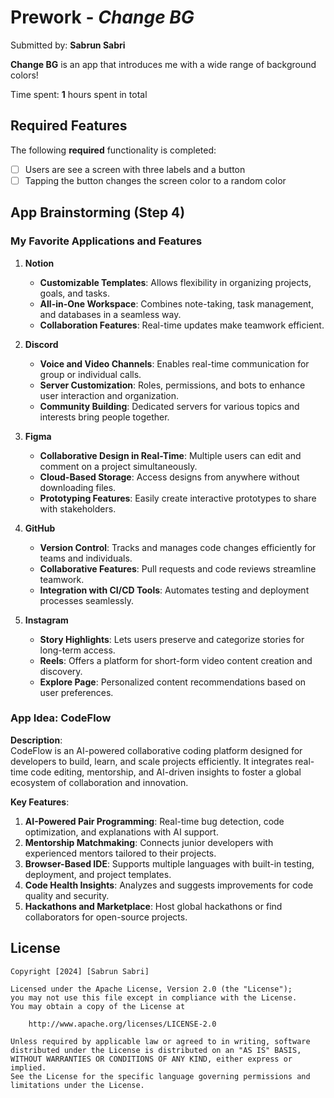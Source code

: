 # Prework - *Change BG*

Submitted by: **Sabrun Sabri**

**Change BG** is an app that introduces me with a wide range of background colors! 

Time spent: **1** hours spent in total

## Required Features

The following **required** functionality is completed:

- [ ] Users are see a screen with three labels and a button
- [ ] Tapping the button changes the screen color to a random color

## App Brainstorming (Step 4)

### My Favorite Applications and Features

1. **Notion**  
   - **Customizable Templates**: Allows flexibility in organizing projects, goals, and tasks.  
   - **All-in-One Workspace**: Combines note-taking, task management, and databases in a seamless way.  
   - **Collaboration Features**: Real-time updates make teamwork efficient.  

2. **Discord**  
   - **Voice and Video Channels**: Enables real-time communication for group or individual calls.  
   - **Server Customization**: Roles, permissions, and bots to enhance user interaction and organization.  
   - **Community Building**: Dedicated servers for various topics and interests bring people together.  

3. **Figma**  
   - **Collaborative Design in Real-Time**: Multiple users can edit and comment on a project simultaneously.  
   - **Cloud-Based Storage**: Access designs from anywhere without downloading files.  
   - **Prototyping Features**: Easily create interactive prototypes to share with stakeholders.  

4. **GitHub**  
   - **Version Control**: Tracks and manages code changes efficiently for teams and individuals.  
   - **Collaborative Features**: Pull requests and code reviews streamline teamwork.  
   - **Integration with CI/CD Tools**: Automates testing and deployment processes seamlessly.  

5. **Instagram**  
   - **Story Highlights**: Lets users preserve and categorize stories for long-term access.  
   - **Reels**: Offers a platform for short-form video content creation and discovery.  
   - **Explore Page**: Personalized content recommendations based on user preferences.  

### App Idea: **CodeFlow**

**Description**:  
CodeFlow is an AI-powered collaborative coding platform designed for developers to build, learn, and scale projects efficiently. It integrates real-time code editing, mentorship, and AI-driven insights to foster a global ecosystem of collaboration and innovation.

**Key Features**:  
1. **AI-Powered Pair Programming**: Real-time bug detection, code optimization, and explanations with AI support.  
2. **Mentorship Matchmaking**: Connects junior developers with experienced mentors tailored to their projects.  
3. **Browser-Based IDE**: Supports multiple languages with built-in testing, deployment, and project templates.  
4. **Code Health Insights**: Analyzes and suggests improvements for code quality and security.  
5. **Hackathons and Marketplace**: Host global hackathons or find collaborators for open-source projects.

## License

    Copyright [2024] [Sabrun Sabri]

    Licensed under the Apache License, Version 2.0 (the "License");
    you may not use this file except in compliance with the License.
    You may obtain a copy of the License at

        http://www.apache.org/licenses/LICENSE-2.0

    Unless required by applicable law or agreed to in writing, software
    distributed under the License is distributed on an "AS IS" BASIS,
    WITHOUT WARRANTIES OR CONDITIONS OF ANY KIND, either express or implied.
    See the License for the specific language governing permissions and
    limitations under the License.
